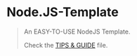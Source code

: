 # Node.JS-Template

> An EASY-TO-USE NodeJS Template.
>
> Check the [TIPS & GUIDE](./TIPS%20&%20GUIDE.md) file.
